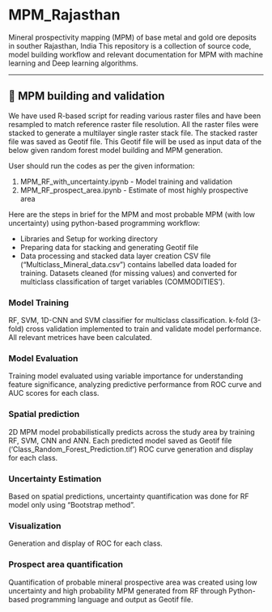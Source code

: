 # MPM_Rajasthan
Mineral prospectivity mapping (MPM) of base metal and gold ore deposits in souther Rajasthan, India
This repository is a collection of source code, model building workflow and relevant documentation for MPM with machine learning and Deep learning algorithms.

---

## 🚀 MPM building and validation

We have used R-based script for reading various raster files and have been resampled to match reference raster file resolution. All the raster files were stacked to generate a multilayer single raster stack file. The stacked raster file was saved as Geotif file. This Geotif file will be used as input data of the below given random forest model building and MPM generation.

User should run the codes as per the given information:
1. MPM_RF_with_uncertainty.ipynb - Model training and validation
2. MPM_RF_prospect_area.ipynb - Estimate of most highly prospective area
 
Here are the steps in brief for the MPM and most probable MPM (with low uncertainty) using python-based programming workflow:
- Libraries and Setup for working directory
- Preparing data for stacking and generating Geotif file
- Data processing and stacked data layer creation
CSV file (“Multiclass_Mineral_data.csv”) contains labelled data loaded for training.
Datasets cleaned (for missing values) and converted for multiclass classification of target variables (COMMODITIES’).

### Model Training
RF, SVM, 1D-CNN and SVM classifier for multiclass classification.
k-fold (3-fold) cross validation implemented to train and validate model performance.
All relevant metrices have been calculated.

### Model Evaluation
Training model evaluated using variable importance for understanding feature significance, analyzing predictive performance from ROC curve and AUC scores for each class.

### Spatial prediction
2D MPM model probabilistically predicts across the study area by training RF, SVM, CNN and ANN.
Each predicted model saved as Geotif file (‘Class_Random_Forest_Prediction.tif’)
ROC curve generation and display for each class.

### Uncertainty Estimation
Based on spatial predictions, uncertainty quantification was done for RF model only using “Bootstrap method”.

### Visualization 
Generation and display of ROC for each class.

### Prospect area quantification

Quantification of probable mineral prospective area was created using low uncertainty and high probability MPM generated from RF through Python-based programming language and output as Geotif file.

